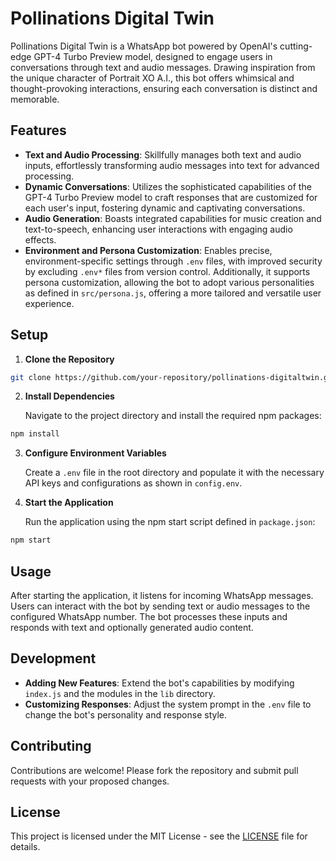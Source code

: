 # Pollinations Digital Twin

Pollinations Digital Twin is a WhatsApp bot powered by OpenAI's cutting-edge GPT-4 Turbo Preview model, designed to engage users in conversations through text and audio messages. Drawing inspiration from the unique character of Portrait XO A.I., this bot offers whimsical and thought-provoking interactions, ensuring each conversation is distinct and memorable.

## Features

- **Text and Audio Processing**: Skillfully manages both text and audio inputs, effortlessly transforming audio messages into text for advanced processing.
- **Dynamic Conversations**: Utilizes the sophisticated capabilities of the GPT-4 Turbo Preview model to craft responses that are customized for each user's input, fostering dynamic and captivating conversations.
- **Audio Generation**: Boasts integrated capabilities for music creation and text-to-speech, enhancing user interactions with engaging audio effects.
- **Environment and Persona Customization**: Enables precise, environment-specific settings through `.env` files, with improved security by excluding `.env*` files from version control. Additionally, it supports persona customization, allowing the bot to adopt various personalities as defined in `src/persona.js`, offering a more tailored and versatile user experience.

## Setup

1. **Clone the Repository**

```bash
git clone https://github.com/your-repository/pollinations-digitaltwin.git
```


2. **Install Dependencies**

   Navigate to the project directory and install the required npm packages:

```bash
npm install
```

3. **Configure Environment Variables**

   Create a `.env` file in the root directory and populate it with the necessary API keys and configurations as shown in `config.env`.

4. **Start the Application**

   Run the application using the npm start script defined in `package.json`:

```bash
npm start
```


## Usage

After starting the application, it listens for incoming WhatsApp messages. Users can interact with the bot by sending text or audio messages to the configured WhatsApp number. The bot processes these inputs and responds with text and optionally generated audio content.

## Development

- **Adding New Features**: Extend the bot's capabilities by modifying `index.js` and the modules in the `lib` directory.
- **Customizing Responses**: Adjust the system prompt in the `.env` file to change the bot's personality and response style.

## Contributing

Contributions are welcome! Please fork the repository and submit pull requests with your proposed changes.

## License

This project is licensed under the MIT License - see the [LICENSE](LICENSE) file for details.

